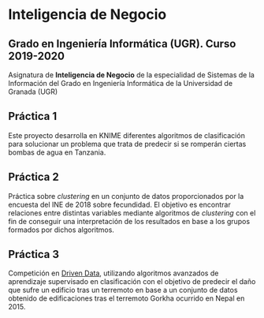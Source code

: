 # Inteligencia de Negocio
## Grado en Ingeniería Informática (UGR). Curso 2019-2020

Asignatura de **Inteligencia de Negocio** de la especialidad de Sistemas de la Información del Grado en Ingeniería Informática de la Universidad de Granada (UGR)

## Práctica 1

Este proyecto desarrolla en KNIME diferentes algoritmos de clasificación para solucionar un problema que trata de predecir si se romperán ciertas bombas de agua en Tanzania.


## Práctica 2

Práctica sobre _clustering_ en un conjunto de datos proporcionados por la encuesta del INE de 2018 sobre fecundidad. El objetivo es encontrar relaciones entre distintas variables mediante algoritmos de _clustering_ con el fin de conseguir una interpretación de los resultados en base a los grupos formados por dichos algoritmos.


## Práctica 3

Competición en [Driven Data](https://www.drivendata.org/competitions/57/nepal-earthquake/), utilizando algoritmos avanzados de aprendizaje supervisado en clasificación con el objetivo de predecir el daño que sufre un edificio tras un terremoto en base a un conjunto de datos obtenido de edificaciones tras el terremoto Gorkha ocurrido en Nepal en 2015.

